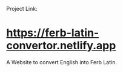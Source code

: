 Project Link:
# https://ferb-latin-convertor.netlify.app
A Website to convert English into Ferb Latin.
